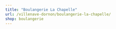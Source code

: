 ```yaml
---
title: "Boulangerie La Chapelle"
url: /villenave-dornon/boulangerie-la-chapelle/
shop: boulangerie
---
```

